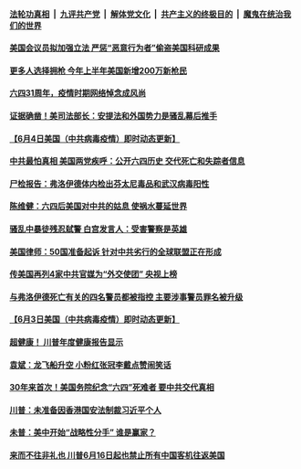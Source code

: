 

####  [法轮功真相](../../../../basic/blob/master/README.md?t=06050701) &nbsp;|&nbsp; [九评共产党](../../../../9ping.md/blob/master/README.md?t=06050701) &nbsp;|&nbsp; [解体党文化](../../../../jtdwh.md/blob/master/README.md?t=06050701)  &nbsp;|&nbsp; [共产主义的终极目的](../../../../gczydzjmd.md/blob/master/README.md?t=06050701) &nbsp;|&nbsp; [魔鬼在统治我们的世界](../../../../mgztzwmdsj.md/blob/master/README.md?t=06050701) 

#### [美国会议员拟加强立法 严惩“恶意行为者”偷盗美国科研成果](../pages/soh6/386596.md?t=06050701) 
#### [更多人选择拥枪 今年上半年美国新增200万新枪民](../pages/soh6/386584.md?t=06050701) 
#### [六四31周年，疫情时期网络悼念成风尚](../pages/soh6/386602.md?t=06050701) 
#### [证据确凿！美司法部长：安提法和外国势力是骚乱幕后推手](../pages/soh6/386614.md?t=06050701) 
#### [【6月4日美国（中共病毒疫情）即时动态更新】](../pages/soh6/386440.md?t=06050701) 
#### [中共最怕真相 美国两党疾呼：公开六四历史 交代死亡和失踪者信息](../pages/soh6/386509.md?t=06050701) 
#### [尸检报告：弗洛伊德体内检出芬太尼毒品和武汉病毒阳性](../pages/soh6/386494.md?t=06050701) 
#### [陈维健：六四后美国对中共的姑息  使祸水蔓延世界](../pages/soh6/386491.md?t=06050701) 
#### [骚乱中暴徒残忍弑警 白宫发言人：受害警察是英雄](../pages/soh6/386488.md?t=06050701) 
#### [美国律师：50国准备起诉  针对中共劣行的全球联盟正在形成](../pages/soh6/386377.md?t=06050701) 
#### [传美国再列4家中共官媒为“外交使团” 央视上榜](../pages/soh6/386305.md?t=06050701) 
#### [与弗洛伊德死亡有关的四名警员都被指控 主要涉事警员罪名被升级](../pages/soh6/386254.md?t=06050701) 
#### [【6月3日美国（中共病毒疫情）即时动态更新】](../pages/soh6/386017.md?t=06050701) 
#### [超健康！ 川普年度健康报告显示](../pages/soh6/386221.md?t=06050701) 
#### [袁斌：龙飞船升空  小粉红张冠李戴点赞闹笑话](../pages/soh6/386188.md?t=06050701) 
#### [30年来首次！美国务院纪念“六四”死难者 要中共交代真相](../pages/soh6/386191.md?t=06050701) 
#### [川普：未准备因香港国安法制裁习近平个人](../pages/soh6/386185.md?t=06050701) 
#### [未普：美中开始“战略性分手” 谁是赢家？](../pages/soh6/386176.md?t=06050701) 
#### [来而不往非礼也 川普6月16日起也禁止所有中国客机往返美国](../pages/soh6/386143.md?t=06050701) 
